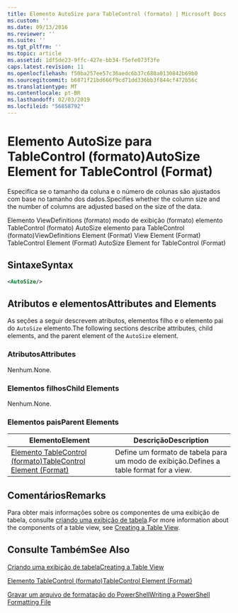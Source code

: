 ```yaml
---
title: Elemento AutoSize para TableControl (formato) | Microsoft Docs
ms.custom: ''
ms.date: 09/13/2016
ms.reviewer: ''
ms.suite: ''
ms.tgt_pltfrm: ''
ms.topic: article
ms.assetid: 1df5de23-9ffc-427e-bb34-f5efe073f3fe
caps.latest.revision: 11
ms.openlocfilehash: f50ba257ee57c36aedc6b37c680a0130842b69b0
ms.sourcegitcommit: b6871f21bd666f9cd71dd336bb3f844cf472b56c
ms.translationtype: MT
ms.contentlocale: pt-BR
ms.lasthandoff: 02/03/2019
ms.locfileid: "56858792"
---
```

# <a name="autosize-element-for-tablecontrol-format"></a><span data-ttu-id="baed7-102">Elemento AutoSize para TableControl (formato)</span><span class="sxs-lookup"><span data-stu-id="baed7-102">AutoSize Element for TableControl (Format)</span></span>

<span data-ttu-id="baed7-103">Especifica se o tamanho da coluna e o número de colunas são ajustados com base no tamanho dos dados.</span><span class="sxs-lookup"><span data-stu-id="baed7-103">Specifies whether the column size and the number of columns are adjusted based on the size of the data.</span></span>

<span data-ttu-id="baed7-104">Elemento ViewDefinitions (formato) modo de exibição (formato) elemento TableControl (formato) AutoSize elemento para TableControl (formato)</span><span class="sxs-lookup"><span data-stu-id="baed7-104">ViewDefinitions Element (Format) View Element (Format) TableControl Element (Format) AutoSize Element for TableControl (Format)</span></span>

## <a name="syntax"></a><span data-ttu-id="baed7-105">Sintaxe</span><span class="sxs-lookup"><span data-stu-id="baed7-105">Syntax</span></span>

```xml
<AutoSize/>
```

## <a name="attributes-and-elements"></a><span data-ttu-id="baed7-106">Atributos e elementos</span><span class="sxs-lookup"><span data-stu-id="baed7-106">Attributes and Elements</span></span>

<span data-ttu-id="baed7-107">As seções a seguir descrevem atributos, elementos filho e o elemento pai do `AutoSize` elemento.</span><span class="sxs-lookup"><span data-stu-id="baed7-107">The following sections describe attributes, child elements, and the parent element of the `AutoSize` element.</span></span>

### <a name="attributes"></a><span data-ttu-id="baed7-108">Atributos</span><span class="sxs-lookup"><span data-stu-id="baed7-108">Attributes</span></span>

<span data-ttu-id="baed7-109">Nenhum.</span><span class="sxs-lookup"><span data-stu-id="baed7-109">None.</span></span>

### <a name="child-elements"></a><span data-ttu-id="baed7-110">Elementos filhos</span><span class="sxs-lookup"><span data-stu-id="baed7-110">Child Elements</span></span>

<span data-ttu-id="baed7-111">Nenhum.</span><span class="sxs-lookup"><span data-stu-id="baed7-111">None.</span></span>

### <a name="parent-elements"></a><span data-ttu-id="baed7-112">Elementos pais</span><span class="sxs-lookup"><span data-stu-id="baed7-112">Parent Elements</span></span>

|<span data-ttu-id="baed7-113">Elemento</span><span class="sxs-lookup"><span data-stu-id="baed7-113">Element</span></span>|<span data-ttu-id="baed7-114">Descrição</span><span class="sxs-lookup"><span data-stu-id="baed7-114">Description</span></span>|
|-------------|-----------------|
|[<span data-ttu-id="baed7-115">Elemento TableControl (formato)</span><span class="sxs-lookup"><span data-stu-id="baed7-115">TableControl Element (Format)</span></span>](./tablecontrol-element-format.md)|<span data-ttu-id="baed7-116">Define um formato de tabela para um modo de exibição.</span><span class="sxs-lookup"><span data-stu-id="baed7-116">Defines a table format for a view.</span></span>|

## <a name="remarks"></a><span data-ttu-id="baed7-117">Comentários</span><span class="sxs-lookup"><span data-stu-id="baed7-117">Remarks</span></span>

<span data-ttu-id="baed7-118">Para obter mais informações sobre os componentes de uma exibição de tabela, consulte [criando uma exibição de tabela](./creating-a-table-view.md).</span><span class="sxs-lookup"><span data-stu-id="baed7-118">For more information about the components of a table view, see [Creating a Table View](./creating-a-table-view.md).</span></span>

## <a name="see-also"></a><span data-ttu-id="baed7-119">Consulte Também</span><span class="sxs-lookup"><span data-stu-id="baed7-119">See Also</span></span>

[<span data-ttu-id="baed7-120">Criando uma exibição de tabela</span><span class="sxs-lookup"><span data-stu-id="baed7-120">Creating a Table View</span></span>](./creating-a-table-view.md)

[<span data-ttu-id="baed7-121">Elemento TableControl (formato)</span><span class="sxs-lookup"><span data-stu-id="baed7-121">TableControl Element (Format)</span></span>](./tablecontrol-element-format.md)

[<span data-ttu-id="baed7-122">Gravar um arquivo de formatação do PowerShell</span><span class="sxs-lookup"><span data-stu-id="baed7-122">Writing a PowerShell Formatting File</span></span>](./writing-a-powershell-formatting-file.md)
